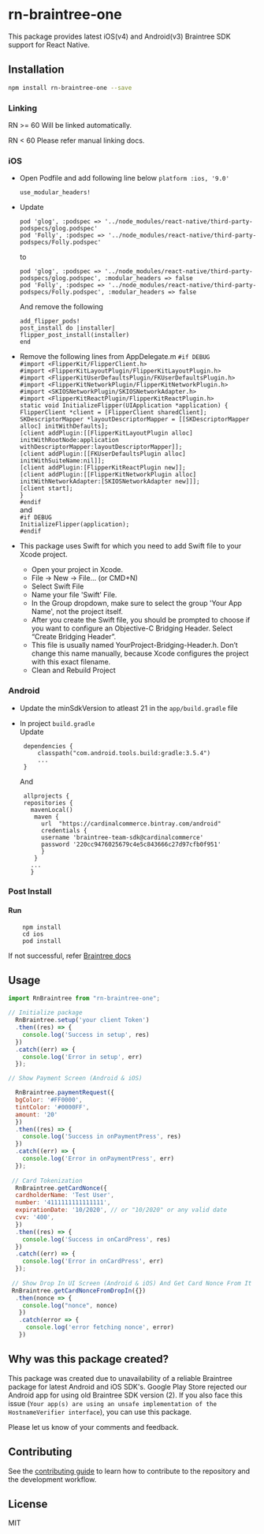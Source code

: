 # rn-braintree-one

This package provides latest iOS(v4) and Android(v3) Braintree SDK support for React Native.

## Installation

```sh
npm install rn-braintree-one --save
```

### Linking
  RN >= 60
    Will be linked automatically.  
      
   RN < 60
    Please refer manual linking docs.

 ### iOS  
 - Open Podfile and add following line below `platform :ios, '9.0'`
    ```
    use_modular_headers!
    ```
 - Update 
 
    `pod 'glog', :podspec => '../node_modules/react-native/third-party-podspecs/glog.podspec'`  
    `pod 'Folly', :podspec => '../node_modules/react-native/third-party-podspecs/Folly.podspec'`
  
   to
  
    `pod 'glog', :podspec => '../node_modules/react-native/third-party-podspecs/glog.podspec', :modular_headers => false`   
    `pod 'Folly', :podspec => '../node_modules/react-native/third-party-podspecs/Folly.podspec', :modular_headers => false`
  
     And remove the following 

     `add_flipper_pods!`  
     `post_install do |installer|`  
     `flipper_post_install(installer)`  
     `end`  

  - Remove the following lines from AppDelegate.m
      `#if DEBUG`  
      `#import <FlipperKit/FlipperClient.h>`  
      `#import <FlipperKitLayoutPlugin/FlipperKitLayoutPlugin.h>`  
      `#import <FlipperKitUserDefaultsPlugin/FKUserDefaultsPlugin.h>`  
      `#import <FlipperKitNetworkPlugin/FlipperKitNetworkPlugin.h>`  
      `#import <SKIOSNetworkPlugin/SKIOSNetworkAdapter.h>`  
      `#import <FlipperKitReactPlugin/FlipperKitReactPlugin.h>`  
      `static void InitializeFlipper(UIApplication *application) {`  
      `FlipperClient *client = [FlipperClient sharedClient];`  
      `SKDescriptorMapper *layoutDescriptorMapper = [[SKDescriptorMapper alloc] initWithDefaults];`  
      `[client addPlugin:[[FlipperKitLayoutPlugin alloc] initWithRootNode:application withDescriptorMapper:layoutDescriptorMapper]];`  
      `[client addPlugin:[[FKUserDefaultsPlugin alloc] initWithSuiteName:nil]];`  
      `[client addPlugin:[FlipperKitReactPlugin new]];`  
      `[client addPlugin:[[FlipperKitNetworkPlugin alloc] initWithNetworkAdapter:[SKIOSNetworkAdapter new]]];`  
      `[client start];`  
      `}`  
      `#endif`  
    and  
      `#if DEBUG`  
      `InitializeFlipper(application);`  
      `#endif`  

  - This package uses Swift for which you need to add Swift file to your Xcode project.
    - Open your project in Xcode.
    - File → New → File… (or CMD+N)
    - Select Swift File
    - Name your file 'Swift' File.
    - In the Group dropdown, make sure to select the group 'Your App Name', not the project itself. 
    - After you create the Swift file, you should be prompted to choose if you want to configure an Objective-C Bridging Header. Select “Create Bridging Header”.
    - This file is usually named YourProject-Bridging-Header.h. Don’t change this name manually, because Xcode configures the project with this exact filename.
    - Clean and Rebuild Project

 ### Android  
  
  - Update the minSdkVersion to atleast 21 in the `app/build.gradle` file  
  - In project `build.gradle`  
      Update  

         dependencies {
             classpath("com.android.tools.build:gradle:3.5.4")  
             ...  
         }  

      And  
      
         allprojects {  
         repositories {  
           mavenLocal()  
            maven {  
              url  "https://cardinalcommerce.bintray.com/android"  
              credentials {  
              username 'braintree-team-sdk@cardinalcommerce'  
              password '220cc9476025679c4e5c843666c27d97cfb0f951'  
              }  
            }  
           ...  
           }

### Post Install
   #### Run  
        npm install  
        cd ios  
        pod install  
    
   If not successful, refer [Braintree docs](https://developers.braintreepayments.com/guides/drop-in/setup-and-integration/android/v3)

## Usage

```js
import RnBraintree from "rn-braintree-one";

// Initialize package
  RnBraintree.setup('your client Token')
  .then((res) => {
    console.log('Success in setup', res)
  })
  .catch((err) => {
    console.log('Error in setup', err)
  });

// Show Payment Screen (Android & iOS)

  RnBraintree.paymentRequest({
  bgColor: '#FF0000',
  tintColor: '#0000FF',
  amount: '20'
  })
  .then((res) => {
    console.log('Success in onPaymentPress', res)
  })
  .catch((err) => {
    console.log('Error in onPaymentPress', err)
  });
 
 // Card Tokenization
  RnBraintree.getCardNonce({
  cardholderName: 'Test User',
  number: '4111111111111111',
  expirationDate: '10/2020', // or "10/2020" or any valid date
  cvv: '400',
  })
  .then((res) => {
    console.log('Success in onCardPress', res)
  })
  .catch((err) => {
    console.log('Error in onCardPress', err)
  });
  
 // Show Drop In UI Screen (Android & iOS) And Get Card Nonce From It
 RnBraintree.getCardNonceFromDropIn({})
  .then(nonce => {
    console.log("nonce", nonce)
   })
   .catch(error => {
     console.log('error fetching nonce', error)
   })
```

## Why was this package created?
This package was created due to unavailability of a reliable Braintree package for latest Android and iOS SDK's. Google Play Store rejected our Android app for using old Braintree SDK version (2). If you also face this issue (`Your app(s) are using an unsafe implementation of the HostnameVerifier interface`), you can use this package.

Please let us know of your comments and feedback.

## Contributing

See the [contributing guide](CONTRIBUTING.md) to learn how to contribute to the repository and the development workflow.

## License

MIT
